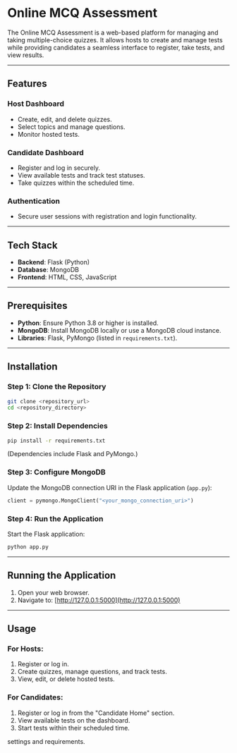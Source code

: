 
# **Online MCQ Assessment**

The Online MCQ Assessment is a web-based platform for managing and taking multiple-choice quizzes. It allows hosts to create and manage tests while providing candidates a seamless interface to register, take tests, and view results.

---

## **Features**

### Host Dashboard
- Create, edit, and delete quizzes.
- Select topics and manage questions.
- Monitor hosted tests.

### Candidate Dashboard
- Register and log in securely.
- View available tests and track test statuses.
- Take quizzes within the scheduled time.

### Authentication
- Secure user sessions with registration and login functionality.

---

## **Tech Stack**
- **Backend**: Flask (Python)
- **Database**: MongoDB
- **Frontend**: HTML, CSS, JavaScript

---

## **Prerequisites**
- **Python**: Ensure Python 3.8 or higher is installed.
- **MongoDB**: Install MongoDB locally or use a MongoDB cloud instance.
- **Libraries**: Flask, PyMongo (listed in `requirements.txt`).

---

## **Installation**

### Step 1: Clone the Repository
```bash
git clone <repository_url>
cd <repository_directory>
```

### Step 2: Install Dependencies
```bash
pip install -r requirements.txt
```
(Dependencies include Flask and PyMongo.)

### Step 3: Configure MongoDB
Update the MongoDB connection URI in the Flask application (`app.py`):
```python
client = pymongo.MongoClient("<your_mongo_connection_uri>")
```

### Step 4: Run the Application
Start the Flask application:
```bash
python app.py
```

---

## **Running the Application**

1. Open your web browser.
2. Navigate to: [http://127.0.0.1:5000](http://127.0.0.1:5000)

---

## **Usage**

### For Hosts:
1. Register or log in.
2. Create quizzes, manage questions, and track tests.
3. View, edit, or delete hosted tests.

### For Candidates:
1. Register or log in from the "Candidate Home" section.
2. View available tests on the dashboard.
3. Start tests within their scheduled time.

settings and requirements.
